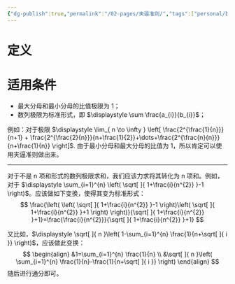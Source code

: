 ```yaml
---
{"dg-publish":true,"permalink":"/02-pages/夹逼准则/","tags":["personal/blog","高等数学/极限"]}
---
```


# 定义

# 适用条件
- 最大分母和最小分母的比值极限为 1；
- 数列极限为标准形式，即 $\displaystyle \sum \frac{a_{i}}{b_{i}}$；

例如：对于极限 $\displaystyle \lim_{ n \to \infty } \left[ \frac{2^{\frac{1}{n}}}{n+1} + \frac{2^{\frac{2}{n}}}{n+\frac{1}{2}}+\dots+\frac{2^{\frac{n}{n}}}{n+\frac{1}{n}} \right]$. 由于最小分母和最大分母的比值为 1，所以肯定可以使用夹逼准则做出来。

***
对于不是 n 项和形式的数列极限求和，我们应该力求将其转化为 n 项和。例如，对于 $\displaystyle \sum_{i=1}^{n} \left( \sqrt[  ]{ 1+\frac{i}{n^{2}} }-1 \right)$。应该做如下变换，使得其变为标准形式：
$$
\frac{\left( \left( \sqrt[  ]{ 1+\frac{i}{n^{2}} }-1 \right)\left( \sqrt[  ]{ 1+\frac{i}{n^{2}} }+1 \right) \right)}{\sqrt[ ]{ 1+\frac{i}{n^{2}} }+1}=\frac{\frac{i}{n^{2}}}{\sqrt[  ]{ 1+\frac{i}{n^{2}} }+1}
$$


又比如，$\displaystyle \sqrt[  ]{ n }\left( 1-\sum_{i=1}^{n} \frac{1}{n+\sqrt[  ]{ i }} \right)$，应该做此变换：
$$
\begin{align}
&1=\sum_{i=1}^{n} \frac{1}{n} \\
&\sqrt[  ]{ n }\left( \sum_{i=1}^{n} \frac{1}{n}-\frac{1}{n+\sqrt[  ]{ i }} \right)
\end{align}
$$
随后进行通分即可。
